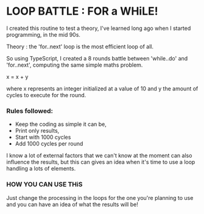 # LOOP BATTLE : FOR a WHiLE!

I created this routine to test a theory, I've learned long ago when I started programming, in the mid 90s.
 
Theory : the 'for..next' loop is the most efficient loop of all.
 
So using TypeScript, I created a 8 rounds battle between 'while..do' and 'for..next', computing the same simple maths problem.

x = x + y 

where x represents an integer initialized at a value of 10 and y the amount of cycles to execute for the round.
 
### Rules followed:
* Keep the coding as simple it can be,
* Print only results,
* Start with 1000 cycles
* Add 1000 cycles per round
 
I know a lot of external factors that we can't know at the moment can also influence the results, but this can gives an idea when it's time to use a loop handling a lots of elements.

### HOW YOU CAN USE THiS
Just change the processing in the loops for the one you're planning to use and you can have an idea of what the results will be!
